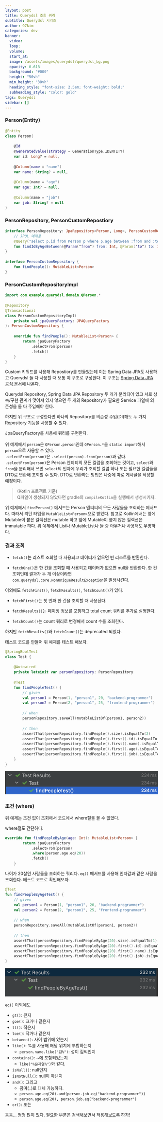 ```yaml
---
layout: post
title: Querydsl 조회 쿼리
subtitle: Querydsl 시리즈
author: 97kim
categories: dev
banner:
  video:
  loop:
  volume:
  start_at:
  image: /assets/images/querydsl/querydsl_bg.png
  opacity: 0.618
  background: "#000"
  height: "50vh"
  min_height: "38vh"
  heading_style: "font-size: 2.5em; font-weight: bold;"
  subheading_style: "color: gold"
tags: Querydsl
sidebar: []
---
```


### Person(Entity)
``` kotlin
@Entity
class Person(

    @Id
    @GeneratedValue(strategy = GenerationType.IDENTITY)
    var id: Long? = null,

    @Column(name = "name")
    var name: String? = null,

    @Column(name = "age")
    var age: Int? = null,

    @Column(name = "job")
    var job: String? = null
)
```

### PersonRepository, PersonCustomRepostiory
``` kotlin
interface PersonRepository: JpaRepository<Person, Long>, PersonCustomRepository {
    // JPQL 예제용
    @Query("select p.id from Person p where p.age between :from and :to")
    fun findIdByAgeBetween(@Param("from") from: Int, @Param("to") to: Int)
}

interface PersonCustomRepository {
    fun findPeople(): MutableList<Person>
}
```

### PersonCustomRepositoryImpl
``` kotlin
import com.example.querydsl.domain.QPerson.*

@Repository
@Transactional
class PersonCustomRepositoryImpl(
    private val jpaQueryFactory: JPAQueryFactory
): PersonCustomRepository {

    override fun findPeople(): MutableList<Person> {
        return jpaQueryFactory
            .selectFrom(person)
            .fetch()
    }
}
```

Custom 키워드를 사용해 Repostiory를 만들었는데 이는 Spring Data JPA도 사용하고 Querydsl 둘 다 사용할 때 보통 이 구조로 구성한다. 이 구조는 
[Spring Data JPA 공식 문서](https://docs.spring.io/spring-data/jpa/docs/2.1.3.RELEASE/reference/html/#repositories.custom-implementations)에 나온다.

Querydsl Repository, Spring Data JPA Repository 두 개가 분리되어 있고 서로 상속/구현 관계가 맺어져 있지 않으면 두 개의 Repository가 필요한 Service 파일에 의존성을 둘 다 주입해야 한다.

하지만 위 구조로 구성한다면 하나의 Repository를 의존성 주입(DI)해도 두 가지 Repository 기능을 사용할 수 있다.

JpaQueryFactory를 사용해 쿼리를 구현한다. <br> <br>
위 예제에서 `person`은 `QPerson.person`인데 `QPerson.*`을 `static import`해서 `person`으로 사용할 수 있다. <br>
`.selectFrom(person)`은 `.select(person).from(person)`과 같다. <br>
`.selectFrom(person)`은 Person 엔티티의 모든 컬럼을 조회하는 것이고, `select`와 `from`을 분리해서 쓰면 `select`의 인자에 우리가 조회할 컬럼 하나 또는 필요한 컬럼들을 DTO로 변환해 조회할 수 있다. DTO로 변환하는 방법은 나중에 따로 게시글을 작성할 예정이다.

> (Kotlin 프로젝트 기준) <br>
Q파일이 생성되지 않았다면 gradle의 `compileKotlin`을 실행해서 생성시키자.

위 예제에서 `findPerson()` 메서드는 Person 엔티티의 모든 사람들을 조회하는 메서드다.
따라서 리턴 타입을 `MutableList<Person>`으로 받았다. 참고로 Kotlin에서는 앞에 Mutable이 붙은 컬렉션은 mutable 하고 앞에 Mutable이 붙지 않은 컬렉션은 immutable 하다. 위 예제에서 List나 MutableList나 둘 중 아무거나 사용해도 무방하다.

### 결과 조회
* `fetch()`는 리스트 조회할 때 사용되고 데이터가 없으면 빈 리스트를 반환한다.

* `fetchOne()`은 한 건을 조회할 때 사용되고 데이터가 없으면 null을 반환한다. 한 건 조회인데 결과가 두 개 이상이라면 `com.querydsl.core.NonUniqueResultException`을 발생시킨다.

이외에도 `fetchFirst()`, `fetchResults()`, `fetchCount()`가 있다.

* `fetchFirst()`는 첫 번째 한 건을 조회할 때 사용된다.

* `fetchResults()`는 페이징 정보를 포함하고 total count 쿼리를 추가로 실행한다.

* `fetchCount()`는 count 쿼리로 변경해서 count 수를 조회한다.

하지만 `fetchResults()`와 `fetchCount()`는 deprecated 되었다.

테스트 코드를 만들어 위 예제를 테스트 해보자.

``` kotlin
@SpringBootTest
class Test {

    @Autowired
    private lateinit var personRepository: PersonRepository

    @Test
    fun findPeopleTest() {
        // given
        val person1 = Person(1, "person1", 20, "backend-programmer")
        val person2 = Person(2, "person1", 25, "frontend-programmer")

        // when
        personRepository.saveAll(mutableListOf(person1, person2))

        // then
        assertThat(personRepository.findPeople().size).isEqualTo(2)
        assertThat(personRepository.findPeople().first().id).isEqualTo(person1.id)
        assertThat(personRepository.findPeople().first().name).isEqualTo(person1.name)
        assertThat(personRepository.findPeople().first().age).isEqualTo(person1.age)
        assertThat(personRepository.findPeople().first().job).isEqualTo(person1.job)
    }
}
```

![querydsl2](/assets/images/querydsl/querydsl2.png)

### 조건 (where)
위 예제는 조건 없이 조회해서 코드에서 where절을 볼 수 없었다.

where절도 간단하다.

``` kotlin
override fun findPeopleByAge(age: Int): MutableList<Person> {
        return jpaQueryFactory
            .selectFrom(person)
            .where(person.age.eq(20))
            .fetch()
    }
```

나이가 20살인 사람들을 조회하는 쿼리다.
`eq()` 메서드를 사용해 인자값과 같은 사람을 조회한다. 테스트 코드로 확인해보자.

``` kotlin
@Test
fun findPeopleByAgeTest() {
    // given
    val person1 = Person(1, "person1", 20, "backend-programmer")
    val person2 = Person(2, "person1", 25, "frontend-programmer")

    // when
    personRepository.saveAll(mutableListOf(person1, person2))

    // then
    assertThat(personRepository.findPeopleByAge(20).size).isEqualTo(1)
    assertThat(personRepository.findPeopleByAge(20).first().id).isEqualTo(person1.id)
    assertThat(personRepository.findPeopleByAge(20).first().name).isEqualTo(person1.name)
    assertThat(personRepository.findPeopleByAge(20).first().job).isEqualTo(person1.job)
}
```

![querydsl3](/assets/images/querydsl/querydsl3.png)

`eq()` 이외에도
* `gt()`: 큰지
* `goe()`: 크거나 같은지
* `lt()`: 작은지
* `loe()`: 작거나 같은지
* `between()`: 사이 범위에 있는지
* `like()`: %를 사용해 해당 위치에 부합하는지
  * `person.name.like("김%")`: 성이 김씨인지
* `contains()`: ~에 포함되었는지
  * `like("%문자열%")`와 같다.
* `isNull()`: null인지
* `isNotNull()`: null이 아닌지
* `and()`: 그리고
  * 콤마(`,`)로 대체 가능하다.
  * `person.age.eq(20).and(person.job.eq("backend-programmer"))`
  * `person.age.eq(20), person.job.eq("backend-programmer")`
* `or()`: 또는

등등... 엄청 많이 있다. 필요한 부분은 검색해보면서 적용해보도록 하자!